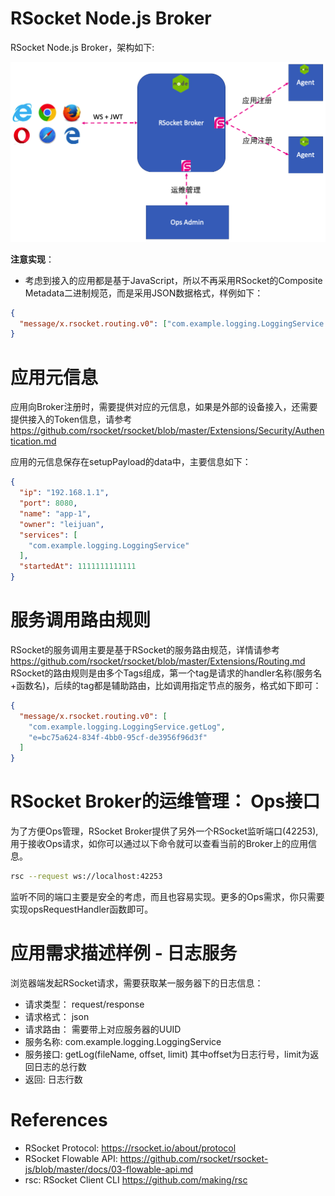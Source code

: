 RSocket Node.js Broker
=======================

RSocket Node.js Broker，架构如下:

![RSocket Broker Architecture](architecture.png)

**注意实现**：

* 考虑到接入的应用都是基于JavaScript，所以不再采用RSocket的Composite Metadata二进制规范，而是采用JSON数据格式，样例如下：

```json
{
  "message/x.rsocket.routing.v0": ["com.example.logging.LoggingService.getLog"]
}
```

# 应用元信息

应用向Broker注册时，需要提供对应的元信息，如果是外部的设备接入，还需要提供接入的Token信息，请参考 https://github.com/rsocket/rsocket/blob/master/Extensions/Security/Authentication.md

应用的元信息保存在setupPayload的data中，主要信息如下：

```json
{
  "ip": "192.168.1.1",
  "port": 8080,
  "name": "app-1",
  "owner": "leijuan",
  "services": [
    "com.example.logging.LoggingService"
  ],
  "startedAt": 1111111111111
}
```

# 服务调用路由规则

RSocket的服务调用主要是基于RSocket的服务路由规范，详情请参考 https://github.com/rsocket/rsocket/blob/master/Extensions/Routing.md
RSocket的路由规则是由多个Tags组成，第一个tag是请求的handler名称(服务名+函数名)，后续的tag都是辅助路由，比如调用指定节点的服务，格式如下即可：

```json
{
  "message/x.rsocket.routing.v0": [
    "com.example.logging.LoggingService.getLog",
    "e=bc75a624-834f-4bb0-95cf-de3956f96d3f"
  ]
}
```

# RSocket Broker的运维管理： Ops接口

为了方便Ops管理，RSocket Broker提供了另外一个RSocket监听端口(42253), 用于接收Ops请求，如你可以通过以下命令就可以查看当前的Broker上的应用信息。

```bash
rsc --request ws://localhost:42253
```

监听不同的端口主要是安全的考虑，而且也容易实现。更多的Ops需求，你只需要实现opsRequestHandler函数即可。

# 应用需求描述样例 - 日志服务

浏览器端发起RSocket请求，需要获取某一服务器下的日志信息：

* 请求类型： request/response
* 请求格式： json
* 请求路由： 需要带上对应服务器的UUID
* 服务名称: com.example.logging.LoggingService
* 服务接口: getLog(fileName, offset, limit) 其中offset为日志行号，limit为返回日志的总行数
* 返回: 日志行数

# References

* RSocket Protocol: https://rsocket.io/about/protocol
* RSocket Flowable API: https://github.com/rsocket/rsocket-js/blob/master/docs/03-flowable-api.md
* rsc: RSocket Client CLI https://github.com/making/rsc
